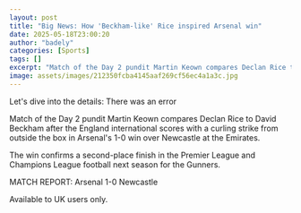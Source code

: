 ```yaml
---
layout: post
title: "Big News: How 'Beckham-like' Rice inspired Arsenal win"
date: 2025-05-18T23:00:20
author: "badely"
categories: [Sports]
tags: []
excerpt: "Match of the Day 2 pundit Martin Keown compares Declan Rice to David Beckham as the Arsenal midfielder scores the winner against Newcastle with a bril"
image: assets/images/212350fcba4145aaf269cf56ec4a1a3c.jpg
---
```


Let's dive into the details: There was an error

Match of the Day 2 pundit Martin Keown compares Declan Rice to David Beckham after the England international scores with a curling strike from outside the box in Arsenal's 1-0 win over Newcastle at the Emirates.

The win confirms a second-place finish in the Premier League and Champions League football next season for the Gunners.

MATCH REPORT: Arsenal 1-0 Newcastle

Available to UK users only.

